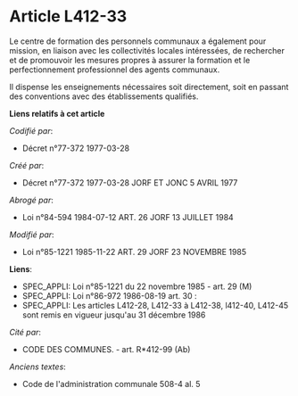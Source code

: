 # Article L412-33

Le centre de formation des personnels communaux a également pour mission, en liaison avec les collectivités locales
intéressées, de rechercher et de promouvoir les mesures propres à assurer la formation et le perfectionnement professionnel
des agents communaux.

Il dispense les enseignements nécessaires soit directement, soit en passant des conventions avec des établissements
qualifiés.

**Liens relatifs à cet article**

_Codifié par_:

  - Décret n°77-372 1977-03-28

_Créé par_:

  - Décret n°77-372 1977-03-28 JORF ET JONC 5 AVRIL 1977

_Abrogé par_:

  - Loi n°84-594 1984-07-12 ART. 26 JORF 13 JUILLET 1984

_Modifié par_:

  - Loi n°85-1221 1985-11-22 ART. 29 JORF 23 NOVEMBRE 1985

**Liens**:

  - SPEC_APPLI: Loi n°85-1221 du 22 novembre 1985 - art. 29 (M)
  - SPEC_APPLI: Loi n°86-972 1986-08-19 art. 30 :
  - SPEC_APPLI: Les articles L412-28, L412-33 à L412-38, l412-40, L412-45 sont remis en vigueur jusqu'au 31 décembre 1986

_Cité par_:

  - CODE DES COMMUNES. - art. R*412-99 (Ab)

_Anciens textes_:

  - Code de l'administration communale 508-4 al. 5
